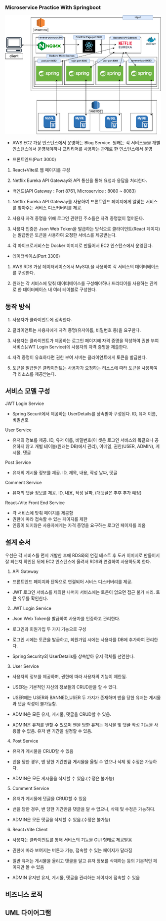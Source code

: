 ### Microservice Practice With Springboot

![img](https://github.com/ahmola/blog/blob/main/blog.png?raw=true)

  - AWS EC2 가상 인스턴스에서 운영하는 Blog Service. 원래는 각 서비스들을 개별 인스턴스에서 운영해야하나 프리티어를 사용하는 관계로 한 인스턴스에서 운영

  - 프론트엔드(Port 3000)
  1. React+Vite로 웹 페이지를 구성

  2. Netflix Eureka API Gateway와 API 통신을 통해 요청과 응답을 처리한다.

  - 백엔드(API Gateway : Port 8761, Microservice : 8080 ~ 8083)
  1. Netflix Eureka API Gateway를 사용하여 프론트엔드 페이지에게 알맞는 서비스를 찾아주는 서비스 디스커버리를 제공.

  2. 사용자 자격 증명을 위해 로그인 관련된 주소들은 자격 증명없이 열어둔다.

  3. 사용자 인증은 Json Web Token을 발급하는 방식으로 클라이언트(React 페이지)는 발급받은 토큰을 사용하여 요청한 서비스를 제공받는다.

  4. 각 마이크로서비스는 Docker 이미지로 만들어서 EC2 인스턴스에서 운영된다.

  - 데이터베이스(Port 3306)
  1. AWS RDS 가상 데이터베이스에서 MySQL을 사용하여 각 서비스의 데이터베이스를 구성한다.

  2. 원래는 각 서비스에 맞춰 데이터베이스를 구성해야하나 프리티어를 사용하는 관계로 한 데이터베이스 내 여러 테이블로 구성한다.


## 동작 방식

  1. 사용자가 클라이언트에 접속한다.

  2. 클라이언트는 사용자에게 자격 증명(유저이름, 비밀번호 등)을 요구한다.

  3. 사용자는 클라이언트가 제공하는 로그인 페이지에 자격 증명을 작성하여 권한 부여 서비스(JWT Login Service)에 사용자의 자격 증명을 제출한다.

  4. 자격 증명이 유효하다면 권한 부여 서버는 클라이언트에게 토큰을 발급한다.

  5. 토큰을 발급받은 클라이언트는 사용자가 요청하는 리소스에 따라 토큰을 사용하여 각 리소스를 제공받는다.

## 서비스 모델 구성

  JWT Login Service
  - Spring Securit에서 제공하는 UserDetails를 상속받아 구성된다. ID, 유저 이름, 비밀번호

  User Service 
  - 유저의 정보를 제공. ID, 유저 이름, 비밀번호(이 셋은 로그인 서비스와 똑같으나 공유하지 않고 개별 테이블(원래는 DB)에서 관리), 이메일, 권한(USER, ADMIN), 게시물, 댓글

  Post Service
  - 유저의 게시물 정보를 제공. ID, 제목, 내용, 작성 날짜, 댓글

  Comment Service
  - 유저의 댓글 정보를 제공. ID, 내용, 작성 날짜, (대댓글은 추후 추가 예정)

  React+Vite Front End Service
  - 각 서비스에 맞춰 페이지를 제공함
  - 권한에 따라 접속할 수 있는 페이지를 제한
  - 인증이 되지않은 사용자에게는 자격 증명을 요구하는 로그인 페이지를 띄움

## 설계 순서

  우선은 각 서비스를 먼저 개발한 후에 RDS와의 연결 테스트 후 도커 이미지로 만들어서 잘 되는지 확인된 뒤에 EC2 인스턴스에 올려서 RDS와 연결하여 사용하도록 한다.

  1. API Gateway

  - 프론트엔드 페이지와 단독으로 연결되어 서비스 디스커버리를 제공.

  - JWT 로그인 서비스를 제외한 나머지 서비스에는 토큰이 없으면 접근 불가 처리. 토큰 유무를 확인한다.

  2. JWT Login Service

  - Json Web Token을 발급하여 사용자를 인증하고 관리한다.

  - 로그인과 회원가입 두 가지 기능으로 구성

  - 로그인 시에는 토큰을 발급하고, 회원가입 시에는 사용자를 DB에 추가하여 관리한다.

  - Spring Security의 UserDetails를 상속받아 유저 객체를 선언한다.

  3. User Service

  - 사용자의 정보를 제공하며, 권한에 따라 사용자의 기능이 제한됨.

  - USER는 기본적인 자신의 정보들의 CRUD만을 할 수 있다.

  - USER에는 USER와 BANNED_USER 두 가지가 존재하며 밴을 당한 유저는 게시물과 댓글 작성이 불가능함.

  - ADMIN은 모든 유저, 게시물, 댓글을 CRUD할 수 있음.

  - ADMIN은 유저를 밴할 수 있으며 밴을 당한 유저는 게시물 및 댓글 작성 기능을 사용할 수 없음. 유저 밴 기간을 설정할 수 있음.

  4. Post Service

  - 유저가 게시물을 CRUD할 수 있음

  - 밴을 당한 경우, 밴 당한 기간만큼 게시물을 올릴 수 없으나 삭제 및 수정은 가능하다.

  - ADMIN은 모든 게시물을 삭제할 수 있음.(수정은 불가능)

  5. Comment Service

  - 유저가 게시물에 댓글을 CRUD할 수 있음

  - 밴을 당한 경우, 밴 당한 기간만큼 댓글을 달 수 없으나, 삭제 및 수정은 가능하다.

  - ADMIN은 모든 댓글을 삭제할 수 있음.(수정은 불가능)

  6. React+Vite Client

  - 사용자는 클라이언트를 통해 서비스의 기능을 GUI 형태로 제공받음

  - 권한에 따라 보여지는 버튼과 기능, 접속할 수 있는 페이지가 달라짐

  - 일반 유저는 게시물을 올리고 댓글을 달고 유저 정보를 삭제하는 등의 기본적인 페이지만 볼 수 있음

  - ADMIN 유저만 유저, 게시물, 댓글을 관리하는 페이지에 접속할 수 있음

## 비즈니스 로직

## UML 다이어그램
